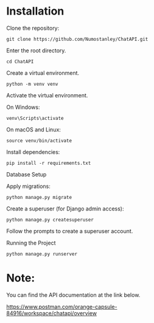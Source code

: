 # Installation

Clone the repository:

```
git clone https://github.com/Numostanley/ChatAPI.git
```

Enter the root directory.
```
cd ChatAPI
```

Create a virtual environment.
```
python -m venv venv
```

Activate the virtual environment.

On Windows:
```
venv\Scripts\activate
```

On macOS and Linux:
```
source venv/bin/activate
```

Install dependencies:
```
pip install -r requirements.txt
```

Database Setup

Apply migrations:
```
python manage.py migrate
```

Create a superuser (for Django admin access):
```
python manage.py createsuperuser
```
Follow the prompts to create a superuser account.

Running the Project
```
python manage.py runserver
```

# Note:
You can find the API documentation at the link below.

https://www.postman.com/orange-capsule-84916/workspace/chatapi/overview
